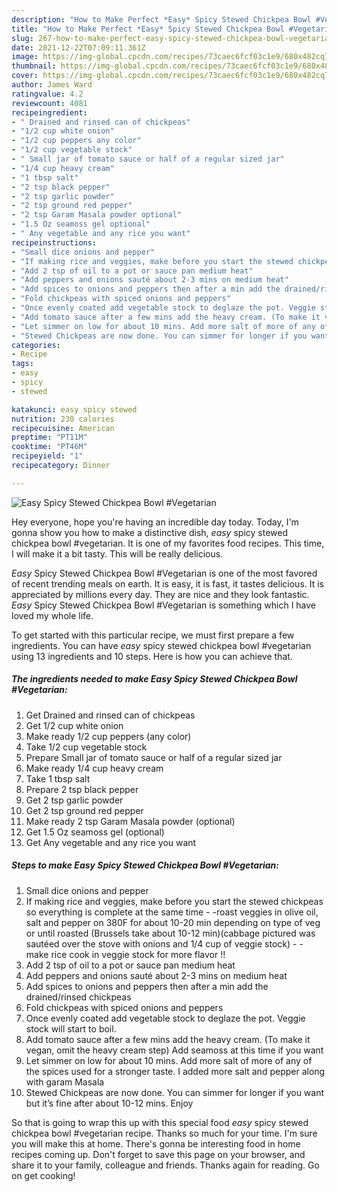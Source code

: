```yaml
---
description: "How to Make Perfect *Easy* Spicy Stewed Chickpea Bowl #Vegetarian"
title: "How to Make Perfect *Easy* Spicy Stewed Chickpea Bowl #Vegetarian"
slug: 267-how-to-make-perfect-easy-spicy-stewed-chickpea-bowl-vegetarian
date: 2021-12-22T07:09:11.361Z
image: https://img-global.cpcdn.com/recipes/73caec6fcf03c1e9/680x482cq70/easy-spicy-stewed-chickpea-bowl-vegetarian-recipe-main-photo.jpg
thumbnail: https://img-global.cpcdn.com/recipes/73caec6fcf03c1e9/680x482cq70/easy-spicy-stewed-chickpea-bowl-vegetarian-recipe-main-photo.jpg
cover: https://img-global.cpcdn.com/recipes/73caec6fcf03c1e9/680x482cq70/easy-spicy-stewed-chickpea-bowl-vegetarian-recipe-main-photo.jpg
author: James Ward
ratingvalue: 4.2
reviewcount: 4081
recipeingredient:
- " Drained and rinsed can of chickpeas"
- "1/2 cup white onion"
- "1/2 cup peppers any color"
- "1/2 cup vegetable stock"
- " Small jar of tomato sauce or half of a regular sized jar"
- "1/4 cup heavy cream"
- "1 tbsp salt"
- "2 tsp black pepper"
- "2 tsp garlic powder"
- "2 tsp ground red pepper"
- "2 tsp Garam Masala powder optional"
- "1.5 Oz seamoss gel optional"
- " Any vegetable and any rice you want"
recipeinstructions:
- "Small dice onions and pepper"
- "If making rice and veggies, make before you start the stewed chickpeas so everything is complete at the same time  -roast veggies in olive oil, salt and pepper on 380F for about 10-20 min depending on type of veg or until roasted (Brussels take about 10-12 min)(cabbage pictured was sautéed over the stove with onions and 1/4 cup of veggie stock) - make rice cook in veggie stock for more flavor !!"
- "Add 2 tsp of oil to a pot or sauce pan medium heat"
- "Add peppers and onions sauté about 2-3 mins on medium heat"
- "Add spices to onions and peppers then after a min add the drained/rinsed chickpeas"
- "Fold chickpeas with spiced onions and peppers"
- "Once evenly coated add vegetable stock to deglaze the pot. Veggie stock will start to boil."
- "Add tomato sauce after a few mins add the heavy cream. (To make it vegan, omit the heavy cream step) Add seamoss at this time if you want"
- "Let simmer on low for about 10 mins. Add more salt of more of any of the spices used for a stronger taste. I added more salt and pepper along with garam Masala"
- "Stewed Chickpeas are now done. You can simmer for longer if you want but it’s fine after about 10-12 mins. Enjoy"
categories:
- Recipe
tags:
- easy
- spicy
- stewed

katakunci: easy spicy stewed 
nutrition: 230 calories
recipecuisine: American
preptime: "PT11M"
cooktime: "PT46M"
recipeyield: "1"
recipecategory: Dinner

---
```



![*Easy* Spicy Stewed Chickpea Bowl #Vegetarian](https://img-global.cpcdn.com/recipes/73caec6fcf03c1e9/680x482cq70/easy-spicy-stewed-chickpea-bowl-vegetarian-recipe-main-photo.jpg)

Hey everyone, hope you're having an incredible day today. Today, I'm gonna show you how to make a distinctive dish, *easy* spicy stewed chickpea bowl #vegetarian. It is one of my favorites food recipes. This time, I will make it a bit tasty. This will be really delicious.



*Easy* Spicy Stewed Chickpea Bowl #Vegetarian is one of the most favored of recent trending meals on earth. It is easy, it is fast, it tastes delicious. It is appreciated by millions every day. They are nice and they look fantastic. *Easy* Spicy Stewed Chickpea Bowl #Vegetarian is something which I have loved my whole life.


To get started with this particular recipe, we must first prepare a few ingredients. You can have *easy* spicy stewed chickpea bowl #vegetarian using 13 ingredients and 10 steps. Here is how you can achieve that.

<!--inarticleads1-->

##### The ingredients needed to make *Easy* Spicy Stewed Chickpea Bowl #Vegetarian:

1. Get  Drained and rinsed can of chickpeas
1. Get 1/2 cup white onion
1. Make ready 1/2 cup peppers (any color)
1. Take 1/2 cup vegetable stock
1. Prepare  Small jar of tomato sauce or half of a regular sized jar
1. Make ready 1/4 cup heavy cream
1. Take 1 tbsp salt
1. Prepare 2 tsp black pepper
1. Get 2 tsp garlic powder
1. Get 2 tsp ground red pepper
1. Make ready 2 tsp Garam Masala powder (optional)
1. Get 1.5 Oz seamoss gel (optional)
1. Get  Any vegetable and any rice you want




<!--inarticleads2-->

##### Steps to make *Easy* Spicy Stewed Chickpea Bowl #Vegetarian:

1. Small dice onions and pepper
1. If making rice and veggies, make before you start the stewed chickpeas so everything is complete at the same time  - -roast veggies in olive oil, salt and pepper on 380F for about 10-20 min depending on type of veg or until roasted (Brussels take about 10-12 min)(cabbage pictured was sautéed over the stove with onions and 1/4 cup of veggie stock) - - make rice cook in veggie stock for more flavor !!
1. Add 2 tsp of oil to a pot or sauce pan medium heat
1. Add peppers and onions sauté about 2-3 mins on medium heat
1. Add spices to onions and peppers then after a min add the drained/rinsed chickpeas
1. Fold chickpeas with spiced onions and peppers
1. Once evenly coated add vegetable stock to deglaze the pot. Veggie stock will start to boil.
1. Add tomato sauce after a few mins add the heavy cream. (To make it vegan, omit the heavy cream step) Add seamoss at this time if you want
1. Let simmer on low for about 10 mins. Add more salt of more of any of the spices used for a stronger taste. I added more salt and pepper along with garam Masala
1. Stewed Chickpeas are now done. You can simmer for longer if you want but it’s fine after about 10-12 mins. Enjoy




So that is going to wrap this up with this special food *easy* spicy stewed chickpea bowl #vegetarian recipe. Thanks so much for your time. I'm sure you will make this at home. There's gonna be interesting food in home recipes coming up. Don't forget to save this page on your browser, and share it to your family, colleague and friends. Thanks again for reading. Go on get cooking!
